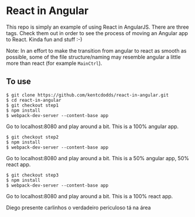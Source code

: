 # React in Angular

This repo is simply an example of using React in AngularJS. There are three tags. Check them out in order to see the
process of moving an Angular app to React. Kinda fun and stuff :-)

Note: In an effort to make the transition from angular to react as smooth as possible, some of the file structure/naming
may resemble angular a little more than react (for example `MainCtrl`).

## To use

```
$ git clone https://github.com/kentcdodds/react-in-angular.git
$ cd react-in-angular
$ git checkout step1
$ npm install
$ webpack-dev-server --content-base app
```

Go to localhost:8080 and play around a bit. This is a 100% angular app.

```
$ git checkout step2
$ npm install
$ webpack-dev-server --content-base app
```

Go to localhost:8080 and play around a bit. This is a 50% angular app, 50% react app.

```
$ git checkout step3
$ npm install
$ webpack-dev-server --content-base app
```
Go to localhost:8080 and play around a bit. This is a 100% react app.


Diego presente
carlinhos o verdadeiro periculoso tá na área
